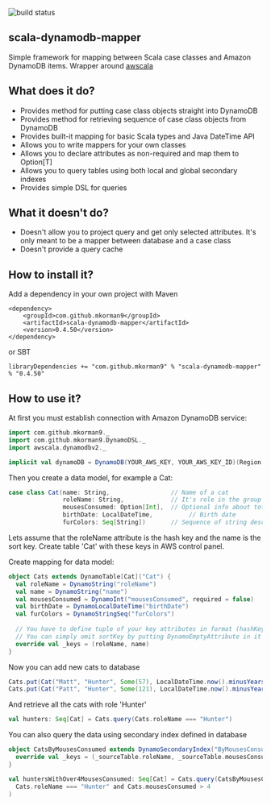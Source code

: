 ![build status](https://travis-ci.org/mkorman9/scala-dynamodb-mapper.svg?branch=master)

## scala-dynamodb-mapper
Simple framework for mapping between Scala case classes and Amazon DynamoDB items. Wrapper around [awscala](https://github.com/seratch/AWScala)

## What does it do?
* Provides method for putting case class objects straight into DynamoDB
* Provides method for retrieving sequence of case class objects from DynamoDB
* Provides built-it mapping for basic Scala types and Java DateTime API
* Allows you to write mappers for your own classes
* Allows you to declare attributes as non-required and map them to Option[T]
* Allows you to query tables using both local and global secondary indexes
* Provides simple DSL for queries

## What it doesn't do?
* Doesn't allow you to project query and get only selected attributes. It's only meant to be a mapper between database and a case class
* Doesn't provide a query cache

## How to install it?

Add a dependency in your own project with Maven

```
<dependency>
    <groupId>com.github.mkorman9</groupId>
    <artifactId>scala-dynamodb-mapper</artifactId>
    <version>0.4.50</version>
</dependency>
```

or SBT

```
libraryDependencies += "com.github.mkorman9" % "scala-dynamodb-mapper" % "0.4.50"
```

## How to use it?

At first you must establish connection with Amazon DynamoDB service:

```scala
import com.github.mkorman9._
import com.github.mkorman9.DynamoDSL._
import awscala.dynamodbv2._

implicit val dynamoDB = DynamoDB(YOUR_AWS_KEY, YOUR_AWS_KEY_ID)(Region.getRegion(Regions.EU_CENTRAL_1))
```

Then you create a data model, for example a Cat:

```scala
case class Cat(name: String,                 // Name of a cat
               roleName: String,             // It's role in the group
               mousesConsumed: Option[Int],  // Optional info about total number of mouses consumed
               birthDate: LocalDateTime,          // Birth date
               furColors: Seq[String])       // Sequence of string describing colors of cat's fur
```

Lets assume that the roleName attribute is the hash key and the name is the sort key. Create table 'Cat' with these keys in AWS control panel.   

Create mapping for data model:

```scala
object Cats extends DynamoTable[Cat]("Cat") {
  val roleName = DynamoString("roleName")
  val name = DynamoString("name")
  val mousesConsumed = DynamoInt("mousesConsumed", required = false)
  val birthDate = DynamoLocalDateTime("birthDate")
  val furColors = DynamoStringSeq("furColors")
  
  // You have to define tuple of your key attributes in format (hashKey, sortKey)
  // You can simply omit sortKey by putting DynamoEmptyAttribute in it's place if your table doesn't contain one
  override val _keys = (roleName, name)
}
```

Now you can add new cats to database

```scala
Cats.put(Cat("Matt", "Hunter", Some(57), LocalDateTime.now().minusYears(4), List("black", "white")))
Cats.put(Cat("Patt", "Hunter", Some(121), LocalDateTime.now().minusYears(7), List("brown", "white")))
```

And retrieve all the cats with role 'Hunter'

```scala
val hunters: Seq[Cat] = Cats.query(Cats.roleName === "Hunter")
```

You can also query the data using secondary index defined in database

```scala
object CatsByMousesConsumed extends DynamoSecondaryIndex("ByMousesConsumed", DynamoLocalSecondaryIndex, Cats) {
  override val _keys = (_sourceTable.roleName, _sourceTable.mousesConsumed)
}

val huntersWithOver4MousesConsumed: Seq[Cat] = Cats.query(CatsByMousesConsumed,
  Cats.roleName === "Hunter" and Cats.mousesConsumed > 4
)
```

